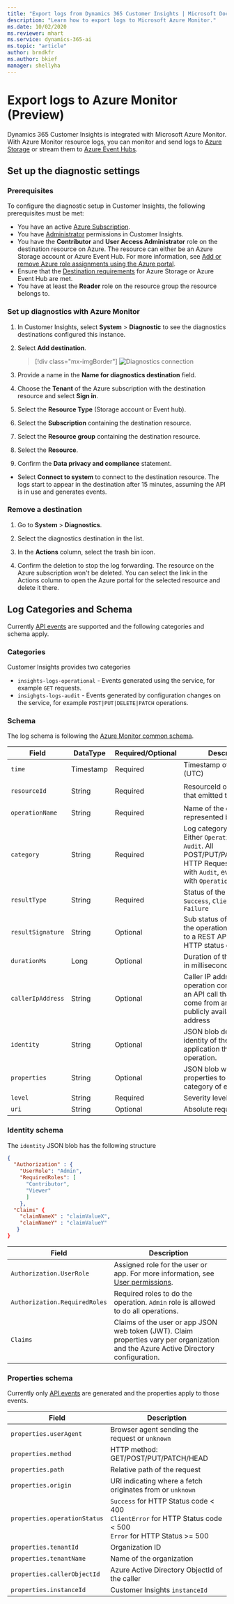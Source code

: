 ```yaml
---
title: "Export logs from Dynamics 365 Customer Insights | Microsoft Docs"
description: "Learn how to export logs to Microsoft Azure Monitor."
ms.date: 10/02/2020
ms.reviewer: mhart
ms.service: dynamics-365-ai
ms.topic: "article"
author: brndkfr
ms.author: bkief
manager: shellyha
---
```


# Export logs to Azure Monitor (Preview)

Dynamics 365 Customer Insights is integrated with Microsoft Azure Monitor. With Azure Monitor resource logs, you can monitor and send logs to [Azure Storage](https://azure.microsoft.com/services/storage/) or stream them to [Azure Event Hubs](https://azure.microsoft.com/services/event-hubs/).

## Set up the diagnostic settings

### Prerequisites

To configure the diagnostic setup in Customer Insights, the following prerequisites must be met:

- You have an active [Azure Subscription](https://azure.microsoft.com/pricing/purchase-options/pay-as-you-go/).
- You have [Administrator](permissions.md#administrator) permissions in Customer Insights.
- You have the **Contributor** and **User Access Administrator** role on the destination resource on Azure. The resource can either be an Azure Storage account or Azure Event Hub. For more information, see [Add or remove Azure role assignments using the Azure portal](https://docs.microsoft.com/azure/role-based-access-control/role-assignments-portal).
- Ensure that the [Destination requirements](https://docs.microsoft.com/en-us/azure/azure-monitor/platform/diagnostic-settings#destination-requirements) for Azure Storage or Azure Event Hub are met.
- You have at least the **Reader** role on the resource group the resource belongs to.

### Set up diagnostics with Azure Monitor

1. In Customer Insights, select **System** > **Diagnostic** to see the diagnostics destinations configured this instance.

1. Select **Add destination**.

   > [!div class="mx-imgBorder"]
   > ![Diagnostics connection](media/diagnostics-pane.png "Diagnostics connection")

1. Provide a name in the **Name for diagnostics destination** field.

1. Choose the **Tenant** of the Azure subscription with the destination resource and select **Sign in**.

1. Select the **Resource Type** (Storage account or Event hub).

1. Select the **Subscription** containing the destination resource.

1. Select the **Resource group** containing the destination resource.

1. Select the **Resource**.

1. Confirm the **Data privacy and compliance** statement.

- Select **Connect to system** to connect to the destination resource. The logs start to appear in the destination after 15 minutes, assuming the API is in use and generates events.

### Remove a destination

1. Go to **System** > **Diagnostics**.

1. Select the diagnostics destination in the list.

1. In the **Actions** column, select the trash bin icon.

1. Confirm the deletion to stop the log forwarding. The resource on the Azure subscription won't be deleted. You can select the link in the Actions column to open the Azure portal for the selected resource and delete it there.

## Log Categories and Schema

Currently [API events](apis.md) are supported and the following categories and schema apply.

### Categories

Customer Insights provides two categories

- `insights-logs-operational` - Events generated using the service, for example `GET` requests.
- `insighgts-logs-audit` -  Events generated by configuration changes on the service, for example `POST|PUT|DELETE|PATCH` operations.

### Schema

The log schema is following the [Azure Monitor common schema](https://docs.microsoft.com/azure/azure-monitor/platform/resource-logs-schema#top-level-common-schema).

| Field             | DataType  | Required/Optional | Description                                                                                                                                                         | Example                            |
| ----------------- | --------- | -------- | ------------------------------------------------------------------------------------------------------------------------------------------------------------------- | ---------------------------------- |
| `time`            | Timestamp | Required| Timestamp of the event (UTC)                                                                                                                                    | `2020-09-08T09:48:14.8050869Z`     |
| `resourceId`      | String    | Required| ResourceId of the instance that emitted the event                                                                                                               | `/SUBSCRIPTIONS/XXXXXXXX-XXXX-XXXX-XXXX-XXXXXXXX/RESOURCEGROUPS/<RESOURCEGROUPNAME>/PROVIDERS/MICROSOFT.D365CUSTOMERINSIGHTS/INSTANCES/XXXXXXXX-XXXX-XXXX-XXXX-XXXXXXXX` |
| `operationName`   | String    | Required| Name of the operation represented by this event.                                                                                                                | `Workflows.GetWorkFlowStatusAsync` |
| `category`        | String    | Required| Log category of the event. Either `Operational` or `Audit`. All POST/PUT/PATCH/DELETE HTTP Requests are tagged with `Audit`, everything else with `Operational` | `2020-09-08T09:48:14.8050869Z`     |
| `resultType`      | String    | Required| Status of the event. `Success`, `ClientError`, `Failure`                                                                                                        |                                    |
| `resultSignature` | String    | Optional | Sub status of the event. If the operation corresponds to a REST API call, it's the HTTP status code.                                                            | `200`                              |
| `durationMs`      | Long      | Optional | Duration of the operation in milliseconds                                                                                                                       | `133`                              |
| `callerIpAddress` | String    | Optional | Caller IP address, if the operation corresponds to an API call that would come from an entity with a publicly available IP address                               | `144.318.99.233`                    |
| `identity`        | String    | Optional | JSON blob describing the identity of the user or application that did the operation. | See sub section [Identity](#identity-schema) |                            |
| `properties` | String | Optional | JSON blob with additional properties to the particular category of events. | See sub section [Properties](#properties-schema) |
| `level` | String | Required| Severity level of the event | Is one of `Informational`, `Warning`, `Error`, or `Critical` |
| `uri` | String | Optional | Absolute request URI ||

### Identity schema

The `identity` JSON blob has the following structure

```json
{
  "Authorization" : {
    "UserRole": "Admin",
    "RequiredRoles": [
      "Contributor",
      "Viewer"
      ]
    },
  "Claims" {
    "claimNameX" : "claimValueX",
    "claimNameY" : "claimValueY"
   }
}  
```

|Field | Description |
|------|-------------|
|`Authorization.UserRole`| Assigned role for the user or app. For more information, see [User permissions](https://docs.microsoft.com/dynamics365/ai/customer-insights/permissions). |
|`Authorization.RequiredRoles` | Required roles to do the operation. `Admin` role is allowed to do all operations. |
|`Claims` | Claims of the user or app JSON web token (JWT). Claim properties vary per organization and the Azure Active Directory configuration. |

### Properties schema

Currently only [API events](apis.md) are generated and the properties apply to those events.

|Field | Description |
|------|-------------|
|`properties.userAgent` | Browser agent sending the request or `unknown` |
|`properties.method` | HTTP method: GET/POST/PUT/PATCH/HEAD |
|`properties.path` | Relative path of the request |
|`properties.origin` | URI indicating where a fetch originates from or `unknown` |
|`properties.operationStatus` | `Success` for HTTP Status code < 400 <br> `ClientError` for HTTP Status code < 500 <br> `Error` for HTTP Status >= 500 |
|`properties.tenantId` | Organization ID |
|`properties.tenantName` | Name of the organization |
|`properties.callerObjectId` | Azure Active Directory ObjectId of the caller |
|`properties.instanceId` | Customer Insights `instanceId` |
